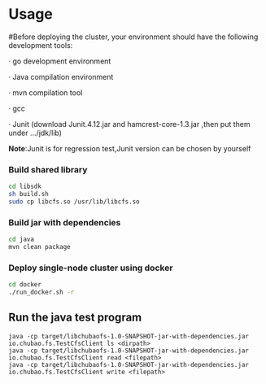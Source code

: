 # Usage

#Before deploying the cluster, your environment should have the following development tools:

· go development environment

· Java compilation environment 

· mvn compilation tool

· gcc

· Junit (download Junit.4.12.jar and hamcrest-core-1.3.jar ,then put them under  .../jdk/lib)

**Note**:Junit is for regression test,Junit version can be chosen by yourself

### Build shared library

```bash
cd libsdk
sh build.sh
sudo cp libcfs.so /usr/lib/libcfs.so
```

### Build jar with dependencies

```bash
cd java
mvn clean package
```

### Deploy single-node cluster using docker

```bash
cd docker
./run_docker.sh -r
```

## Run the java test program

```
java -cp target/libchubaofs-1.0-SNAPSHOT-jar-with-dependencies.jar io.chubao.fs.TestCfsClient ls <dirpath>
java -cp target/libchubaofs-1.0-SNAPSHOT-jar-with-dependencies.jar io.chubao.fs.TestCfsClient read <filepath>
java -cp target/libchubaofs-1.0-SNAPSHOT-jar-with-dependencies.jar io.chubao.fs.TestCfsClient write <filepath>
```

